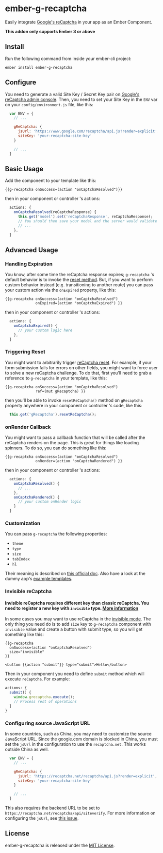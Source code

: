 # ember-g-recaptcha

Easily integrate [Google's reCaptcha](https://developers.google.com/recaptcha/) in your app as an Ember Component.

**This addon only supports Ember 3 or above**


## Install

Run the following command from inside your ember-cli project:

    ember install ember-g-recaptcha


## Configure

You need to generate a valid Site Key / Secret Key pair on [Google's reCaptcha admin console](https://www.google.com/recaptcha/admin).
Then, you need to set your Site Key in the `ENV` var on your `config/environment.js` file, like this:

```js
  var ENV = {
    // ...

    gReCaptcha: {
      jsUrl: 'https://www.google.com/recaptcha/api.js?render=explicit', // default
      siteKey: 'your-recaptcha-site-key'
    }

    // ...
  }
```


## Basic Usage

Add the component to your template like this:

```
{{g-recaptcha onSuccess=(action "onCaptchaResolved")}}
```

then in your component or controller 's actions:

```js
  actions: {
    onCaptchaResolved(reCaptchaResponse) {
      this.get('model').set('reCaptchaResponse', reCaptchaResponse);
      // You should then save your model and the server would validate reCaptchaResponse
      // ...
    },
  }
```


## Advanced Usage

### Handling Expiration

You know, after some time the reCaptcha response expires; `g-recaptcha` 's default behavior is to invoke the [reset method](https://developers.google.com/recaptcha/docs/display#js_api). But, if you want to perform custom behavior instead (e.g. transitioning to another route) you can pass your custom action via the `onExpired` property, like this:

```
{{g-recaptcha onSuccess=(action "onCaptchaResolved")
              onExpired=(action "onCaptchaExpired") }}
```

then in your component or controller 's actions:

```js
  actions: {
    onCaptchaExpired() {
      // your custom logic here
    },
  }
```

### Triggering Reset

You might want to arbitrarily trigger [reCaptcha reset](https://developers.google.com/recaptcha/docs/display#js_api). For example, if your form submission fails for errors on other fields, you might want to force user to solve a new reCaptcha challenge.
To do that, first you'll need to grab a reference to `g-recaptcha` in your template, like this:

```
{{g-recaptcha onSuccess=(action "onCaptchaResolved")
              ref=(mut gRecaptcha) }}
```

then you'll be able to invoke `resetReCaptcha()` method on `gRecaptcha` property anywhere in your component or controller 's code, like this:

```js
  this.get('gRecaptcha').resetReCaptcha();
```

### onRender Callback

You might want to pass a callback function that will be called after the reCaptcha renders on the page. This is great for things like loading spinners. To do so, you can do something like this:

```
{{g-recaptcha onSuccess=(action "onCaptchaResolved")
              onRender=(action "onCaptchaRendered") }}

```

then in your component or controller 's actions:

```js
  actions: {
    onCaptchaResolved() {
      // ...
    },
    onCaptchaRendered() {
      // your custom onRender logic
    }
  }
```

### Customization

You can pass `g-recaptcha` the following properties:

* `theme`
* `type`
* `size`
* `tabIndex`
* `hl`

Their meaning is described on [this official doc](https://developers.google.com/recaptcha/docs/display#render_param).
Also have a look at the dummy app's [example templates](https://github.com/algonauti/ember-g-recaptcha/tree/master/tests/dummy/app/templates).

### Invisible reCaptcha

#### Invisible reCaptcha requires different key than classic reCaptcha. You need to register a new key with `invisible` type. [More information](https://developers.google.com/recaptcha/docs/invisible#config)

In some cases you may want to use reCaptcha in the [invisible mode](https://developers.google.com/recaptcha/docs/invisible). The only thing you need do is to add `size` key to `g-recaptcha` component with `invisible` value and create a button with submit type, so you will get something like this:

```
{{g-recaptcha
  onSuccess=(action "onCaptchaResolved")
  size="invisible"
}}

<button {{action "submit"}} type="submit">Hello</button>
```

Then in your component you need to define `submit` method which will execute `reCaptcha`. For example:

```js
actions: {
  submit() {
    window.grecaptcha.execute();
    // Process rest of operations
  }
}
```

### Configuring source JavaScript URL

In some countries, such as China, you may need to customize the source JavaScript URL. Since the google.com domain is blocked in China, you
must set the `jsUrl` in the configuration to use the `recaptcha.net`. This works outside China as well.

```js
  var ENV = {
    // ...

    gReCaptcha: {
      jsUrl: 'https://recaptcha.net/recaptcha/api.js?render=explicit', // overridden
      siteKey: 'your-recaptcha-site-key'
    }

    // ...
  }
```

This also requires the backend URL to be set to `https://recaptcha.net/recaptcha/api/siteverify`. For more information on configuring the `jsUrl`, see [this issue](https://github.com/google/recaptcha/issues/87#issuecomment-368252094).



## License

ember-g-recaptcha is released under the [MIT License](http://www.opensource.org/licenses/MIT).
